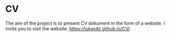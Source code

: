 # CV
The aim of the project is to present CV dokument in the form of a website.
I invite you to visit the website: https://lukasikt.github.io/CV/
